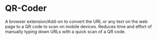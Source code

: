 # QR-Coder
A browser extension/Add-on to convert the URL or any text on the web page to a QR code to scan on mobile devices. Reduces time and effort of manually typing down URLs with a quick scan of a QR code.
